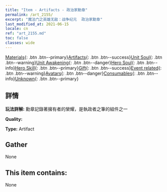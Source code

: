 ```yaml
---
title: "Item - Artifacts - 政治家勳章"
permalink: /art_2155/
excerpt: "魔法门之英雄无敌：战争纪元  政治家勳章"
last_modified_at: 2021-06-15
locale: cn
ref: "art_2155.md"
toc: false
classes: wide
---
```

 [Materials](/ItemsCN/){: .btn .btn--primary}[Artifacts](/ItemsCN/Artifacts/){: .btn .btn--success}[Unit Soul](/ItemsCN/UnitSoul/){: .btn .btn--warning}[Unit Awakening](/ItemsCN/UnitAwakening/){: .btn .btn--danger}[Hero Soul](/ItemsCN/HeroSoul/){: .btn .btn--info}[Hero Skill](/ItemsCN/HeroSkill/){: .btn .btn--primary}[Gift](/ItemsCN/Gift/){: .btn .btn--success}[Event related](/ItemsCN/Events/){: .btn .btn--warning}[Avatars](/ItemsCN/Avatars/){: .btn .btn--danger}[Consumables](/ItemsCN/Consumables/){: .btn .btn--info}[Unknown](/ItemsCN/Unknown/){: .btn .btn--primary}

## 詳情
 **玩法詳解:** 勳章記錄著擁有者的榮耀，是執政者之筆的組件之一

 **Quality:** 

 **Type:** Artifact

## Gather

  None

## This item contains:

  None

